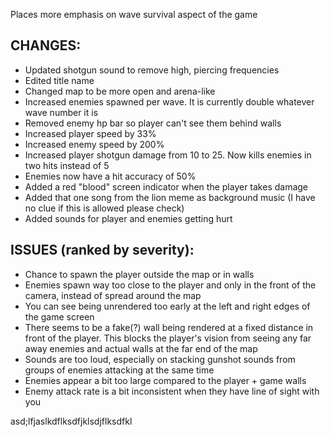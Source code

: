 Places more emphasis on wave survival aspect of the game

## CHANGES:
 - Updated shotgun sound to remove high, piercing frequencies
 - Edited title name
 - Changed map to be more open and arena-like
 - Increased enemies spawned per wave. It is currently double whatever wave number it is
 - Removed enemy hp bar so player can't see them behind walls
 - Increased player speed by 33%
 - Increased enemy speed by 200%
 - Increased player shotgun damage from 10 to 25. Now kills enemies in two hits instead of 5
 - Enemies now have a hit accuracy of 50%
 - Added a red "blood" screen indicator when the player takes damage
 - Added that one song from the lion meme as background music (I have no clue if this is allowed please check)
 - Added sounds for player and enemies getting hurt

## ISSUES (ranked by severity):
- Chance to spawn the player outside the map or in walls
- Enemies spawn way too close to the player and only in the front of the camera, instead of spread around the map
- You can see being unrendered too early at the left and right edges of the game screen
- There seems to be a fake(?) wall being rendered at a fixed distance in front of the player. This blocks the player's vision from seeing any far away enemies and actual walls at the far end of the map
- Sounds are too loud, especially on stacking gunshot sounds from groups of enemies attacking at the same time
- Enemies appear a bit too large compared to the player + game walls
- Enemy attack rate is a bit inconsistent when they have line of sight with you

asd;lfjaslkdflksdfjklsdjflksdfkl
